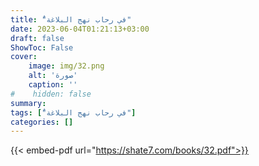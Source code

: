 ```yaml
---
title: "ُفي رحاب نهج البلاغة"
date: 2023-06-04T01:21:13+03:00
draft: false
ShowToc: False
cover:
    image: img/32.png
    alt: 'صورة'
    caption: ''
#    hidden: false
summary: 
tags: ["ُفي رحاب نهج البلاغة"]
categories: []
---
```

{{< embed-pdf url="https://shate7.com/books/32.pdf">}}


